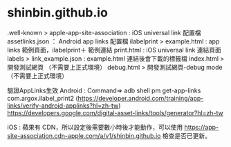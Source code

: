 # shinbin.github.io

.well-known >
             apple-app-site-association : iOS universal link 配置檔
             assetlinks.json ： Android app links 配置檔
ilabelprint >
             example.html : app links 範例頁面，ilabelprint＋ 範例連結
             print.html   : iOS universal link 連結頁面
labels >
         link_example.json : example.html 連結後會下載的標籤檔
index.html > 開發測試網頁 （不需要上正式環境）
debug.html > 開發測試網頁-debug mode （不需要上正式環境）


驗證AppLinks生效
Android : Command=> adb shell pm get-app-links com.argox.ilabel_print2 (https://developer.android.com/training/app-links/verify-android-applinks?hl=zh-tw)
          https://developers.google.com/digital-asset-links/tools/generator?hl=zh-tw

iOS : 蘋果有 CDN，所以設定後需要數小時後才能動作，可以使用 https://app-site-association.cdn-apple.com/a/v1/shinbin.github.io 檢查是否已更新。